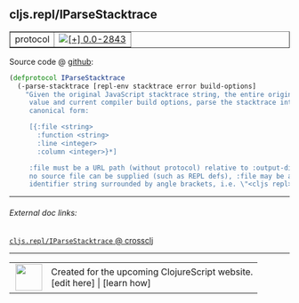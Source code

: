## cljs.repl/IParseStacktrace



 <table border="1">
<tr>
<td>protocol</td>
<td><a href="https://github.com/cljsinfo/cljs-api-docs/tree/0.0-2843"><img valign="middle" alt="[+] 0.0-2843" title="Added in 0.0-2843" src="https://img.shields.io/badge/+-0.0--2843-lightgrey.svg"></a> </td>
</tr>
</table>









Source code @ [github](https://github.com/clojure/clojurescript/blob/r3255/src/main/clojure/cljs/repl.cljc#L134-L147):

```clj
(defprotocol IParseStacktrace
  (-parse-stacktrace [repl-env stacktrace error build-options]
    "Given the original JavaScript stacktrace string, the entire original error
     value and current compiler build options, parse the stacktrace into the
     canonical form:

     [{:file <string>
       :function <string>
       :line <integer>
       :column <integer>}*]

     :file must be a URL path (without protocol) relative to :output-dir. If
     no source file can be supplied (such as REPL defs), :file may be a custom
     identifier string surrounded by angle brackets, i.e. \"<cljs repl>\"."))
```

<!--
Repo - tag - source tree - lines:

 <pre>
clojurescript @ r3255
└── src
    └── main
        └── clojure
            └── cljs
                └── <ins>[repl.cljc:134-147](https://github.com/clojure/clojurescript/blob/r3255/src/main/clojure/cljs/repl.cljc#L134-L147)</ins>
</pre>

-->

---



###### External doc links:

[`cljs.repl/IParseStacktrace` @ crossclj](http://crossclj.info/fun/cljs.repl/IParseStacktrace.html)<br>

---

 <table>
<tr><td>
<img valign="middle" align="right" width="48px" src="http://i.imgur.com/Hi20huC.png">
</td><td>
Created for the upcoming ClojureScript website.<br>
[edit here] | [learn how]
</td></tr></table>

[edit here]:https://github.com/cljsinfo/cljs-api-docs/blob/master/cljsdoc/cljs.repl_IParseStacktrace.cljsdoc
[learn how]:https://github.com/cljsinfo/cljs-api-docs/wiki/cljsdoc-files

<!--

This information was too distracting to show to readers, but I'll leave it
commented here since it is helpful to:

- pretty-print the data used to generate this document
- and show how to retrieve that data



The API data for this symbol:

```clj
{:ns "cljs.repl",
 :name "IParseStacktrace",
 :type "protocol",
 :full-name-encode "cljs.repl_IParseStacktrace",
 :source {:code "(defprotocol IParseStacktrace\n  (-parse-stacktrace [repl-env stacktrace error build-options]\n    \"Given the original JavaScript stacktrace string, the entire original error\n     value and current compiler build options, parse the stacktrace into the\n     canonical form:\n\n     [{:file <string>\n       :function <string>\n       :line <integer>\n       :column <integer>}*]\n\n     :file must be a URL path (without protocol) relative to :output-dir. If\n     no source file can be supplied (such as REPL defs), :file may be a custom\n     identifier string surrounded by angle brackets, i.e. \\\"<cljs repl>\\\".\"))",
          :title "Source code",
          :repo "clojurescript",
          :tag "r3255",
          :filename "src/main/clojure/cljs/repl.cljc",
          :lines [134 147]},
 :methods [{:name "-parse-stacktrace",
            :signature ["[repl-env stacktrace error build-options]"],
            :docstring "Given the original JavaScript stacktrace string, the entire original error\n     value and current compiler build options, parse the stacktrace into the\n     canonical form:\n\n     [{:file <string>\n       :function <string>\n       :line <integer>\n       :column <integer>}*]\n\n     :file must be a URL path (without protocol) relative to :output-dir. If\n     no source file can be supplied (such as REPL defs), :file may be a custom\n     identifier string surrounded by angle brackets, i.e. \"<cljs repl>\"."}],
 :full-name "cljs.repl/IParseStacktrace",
 :history [["+" "0.0-2843"]]}

```

Retrieve the API data for this symbol:

```clj
;; from Clojure REPL
(require '[clojure.edn :as edn])
(-> (slurp "https://raw.githubusercontent.com/cljsinfo/cljs-api-docs/catalog/cljs-api.edn")
    (edn/read-string)
    (get-in [:symbols "cljs.repl/IParseStacktrace"]))
```

-->
